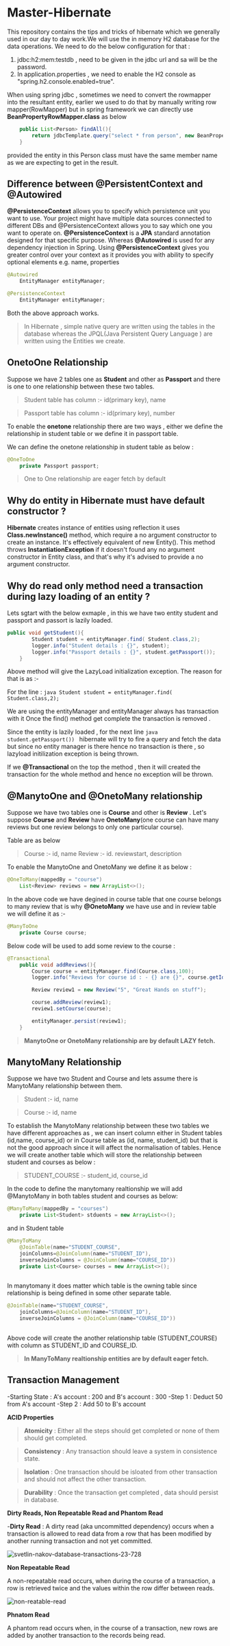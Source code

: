 # Master-Hibernate

This repository contains the tips and tricks of hibernate which we generally used in our day to day work.We will use the in memory H2 database for the data operations. We need to do the below configuration for that :

1) jdbc:h2:mem:testdb , need to be given in the jdbc url and sa will be the password.
2) In application.properties , we need to enable the H2 console as "spring.h2.console.enabled=true".

When using spring jdbc , sometimes we need to convert the rowmapper into the resultant entity, earlier we used to do that by 
manually writing row mapper(RowMapper) but in spring framework we can directly use **BeanPropertyRowMapper.class** as below

```java
    public List<Person> findAll(){
        return jdbcTemplate.query("select * from person", new BeanPropertyRowMapper<Person>(Person.class));
    }
```  
    
provided the entity in this Person class must have the same member name as we are expecting to get in the result.  

## Difference between @PersistentContext and @Autowired

**@PersistenceContext** allows you to specify which persistence unit you want to use. Your project might have multiple data sources connected to different DBs and @PersistenceContext allows you to say which one you want to operate on. **@PersistenceContext** is a **JPA** standard annotation designed for that specific purpose. Whereas **@Autowired** is used for any dependency injection in Spring. Using **@PersistenceContext** gives you greater control over your context as it provides you with ability to specify optional elements e.g. name, properties

```java 
@Autowired
    EntityManager entityManager;
```

```java 
@PersistenceContext
    EntityManager entityManager;
```
Both the above approach works.

>In Hibernate , simple native query are written using the tables in the database whereas the JPQL(Java Persistent Query Language ) are written using the Entities we create.

## OnetoOne Relationship

Suppose we have 2 tables one as **Student** and other as **Passport** and there is one to one relationship between these two tables.

> Student table has column  :-  id(primary key), name

> Passport table has column :-  id(primary key), number

To enable the **onetone** relationship there are two ways , either we define the relationship in student table or we define it in passport table.

We can define the onetone relationship in student table as below :

```java
@OneToOne
    private Passport passport;
```

> One to One relationship are eager fetch by default 


## Why do entity in Hibernate must have default constructor ?

**Hibernate** creates instance of entities using reflection it uses **Class.newInstance()** method, which require a no argument constructor to create an instance. It's effectively equivalent of new Entity(). This method throws **InstantiationException** if it doesn't found any no argument constructor in Entity class, and that's why it's advised to provide a no argument constructor.

## Why do read only method need a transaction during lazy loading of an entity ?

Lets sgtart with the below exmaple , in this we have two entity student and passport and passort is lazily loaded.

```java
public void getStudent(){
        Student student = entityManager.find( Student.class,2);
        logger.info("Student details : {}", student);
        logger.info("Passport details : {}", student.getPassport());
    }
```
Above method will give the LazyLoad initialization exception. The reason for that is as :-

For the line : ```java Student student = entityManager.find( Student.class,2); ```

We are using the entityManager and entityManager always has transaction with it  Once the find() method get complete the transaction is removed . 

Since the entity is lazily loaded , for the next line ```java student.getPassport()) ``` hibernate will try to fire a query and fetch the data but since no entity manager is there hence no transaction is there , so lazyload initilization exception is being thrown.


If we **@Transactional** on the top the method , then it will created the transaction for the whole method and hence no exception will be thrown.


## @ManytoOne and @OnetoMany relationship 

Suppose we have two tables one is **Course** and other is  **Review** . Let's suppose **Course** and **Review** have **OnetoMany**(one course can have many reviews but one review belongs to only one particular course).

Table are as below 

> Course :-  id, name
> Review :- id. reviewstart, description

To enable the ManytoOne and OnetoMany we define it as below :

```java
@OneToMany(mappedBy = "course")
    List<Review> reviews = new ArrayList<>();
```
In the above code we have degined in course table that one course belongs to many review that is why **@OnetoMany** we have use  and in review table we will define it as :-

```java 
@ManyToOne
    private Course course;
```

Below code will be used to add some review to the course :

```java
@Transactional
    public void addReviews(){
        Course course = entityManager.find(Course.class,100);
        logger.info("Reviews for course id : - {} are {}", course.getId(),course.getReviews());

        Review review1 = new Review("5", "Great Hands on stuff");

        course.addReview(review1);
        review1.setCourse(course);

        entityManager.persist(review1);
    }
 ````
 
 > **ManytoOne or OnetoMany relationship are by default LAZY fetch.**
 

##  ManytoMany Relationship

Suppose we have two Student and Course and lets assume there is ManytoMany relationship between them. 

> Student :- id, name

> Course :- id, name

To establish the ManytoMany relationship between these two tables we have different approaches as , we can insert column either in Student tables (id,name, course_id) or in Course table as (id, name, student_id)  but that is not the good approach since it will affect the normalisation of tables. Hence we will create another table which will store the relationship between student and courses as below :

> STUDENT_COURSE :- student_id, course_id

In the code to define the manytomany realtionship we will add @ManytoMany in both tables student and courses as below:

```java
@ManyToMany(mappedBy = "courses")
    private List<Student> stduents = new ArrayList<>();
````

and in Student table 

```java 
@ManyToMany
    @JoinTable(name="STUDENT_COURSE",
    joinColumns=@JoinColumn(name="STUDENT_ID"),
    inverseJoinColumns = @JoinColumn(name="COURSE_ID"))
    private List<Course> courses = new ArrayList<>();
    
```

In manytomany it does matter which table is the owning table since relationship is being defined in some other separate table.

```java
@JoinTable(name="STUDENT_COURSE",
    joinColumns=@JoinColumn(name="STUDENT_ID"),
    inverseJoinColumns = @JoinColumn(name="COURSE_ID"))
   
```

Above code will create the another relationship table (STUDENT_COURSE) with column as STUDENT_ID and COURSE_ID.


>   **In ManyToMany realtionship entities are by default eager fetch.**

## Transaction Management

-Starting State :  A's account : 200 and B's account : 300
-Step 1 : Deduct 50 from A's account 
-Step 2 : Add 50 to B's account 

**ACID Properties**

> **Atomicity** : Either all the steps should get completed or none of them should get completed.

> **Consistency** : Any transaction should leave a system in consistence state.

> **Isolation** : One transaction should be isloated from other transaction and should not affect the other transaction.

> **Durability** : Once the transaction get completed , data should persist in database.


 **Dirty Reads, Non Repeatable Read and Phantom Read**
 
 -**Dirty Read** : A dirty read (aka uncommitted dependency) occurs when a transaction is allowed to read data from a row that has been modified by another running transaction and not yet committed.
 
 ![svetlin-nakov-database-transactions-23-728](https://user-images.githubusercontent.com/5058363/39908733-0ccd05f2-550d-11e8-921f-7fcfac3e4888.jpg)

**Non Repeatable Read**

A non-repeatable read occurs, when during the course of a transaction, a row is retrieved twice and the values within the row differ between reads.

![non-reatable-read](https://user-images.githubusercontent.com/5058363/39908835-8f02b756-550d-11e8-9aa0-4dce41bea16e.jpg)


**Phnatom Read** 

A phantom read occurs when, in the course of a transaction, new rows are added by another transaction to the records being read.

